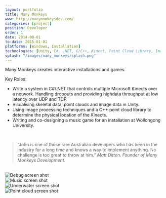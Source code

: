 ```yaml
---
layout: portfolio
title: Many Monkeys
www: http://manymonkeysdev.com/
categories: [project]
position: Developer
order: 1
date: 2014-09-01
to-date: 2015-01-01
platforms: [Windows, Installation]
technologies: [Unity, C#, .NET, C/C++, Kinect, Point Cloud Library, Image Processing]
splash: "/images/many_monkeys/splash.png"
---
```


Many Monkeys creates interactive installations and games.

Key Roles:

* Write a system in C#/.NET that controls multiple Microsoft Kinects over a network. Handling dropouts and providing high­data throughput at low latency over UDP and TCP.
* Visualising skeletal data, point clouds and image data in Unity.
* Using image processing techniques and a C++ point cloud library to determine the physical location
of the Kinects.
* Writing and co­-designing a music game for an installation at Wollongong University.

<br/>

> “John is one of those rare Australian developers who has been in the industry for a long time and knows a way to implement anything. No challenge is too great to throw at him.”
> <cite>Matt Ditton. Founder of Many Monkeys Development.</cite>

<br/>

<div class="text-center screen-shot">
    <div class="row neg-margin">
        <div class="col-md-6">
            <img src="{{site.assetsurl}}/images/many_monkeys/music1.gif" alt="Debug screen shot"/>
        </div>
        <div class="col-md-6">
            <img src="{{site.assetsurl}}/images/many_monkeys/movie2.gif" alt="Music screen shot"/>
        </div>
        <div class="col-md-6">
            <img src="{{site.assetsurl}}/images/many_monkeys/underwater.jpg" alt="Underwater screen shot"/>
        </div>
        <div class="col-md-6">
            <img src="{{site.assetsurl}}/images/many_monkeys/point_cloud.png" alt="Point cloud screen shot"/>
        </div>
    </div>
</div>

